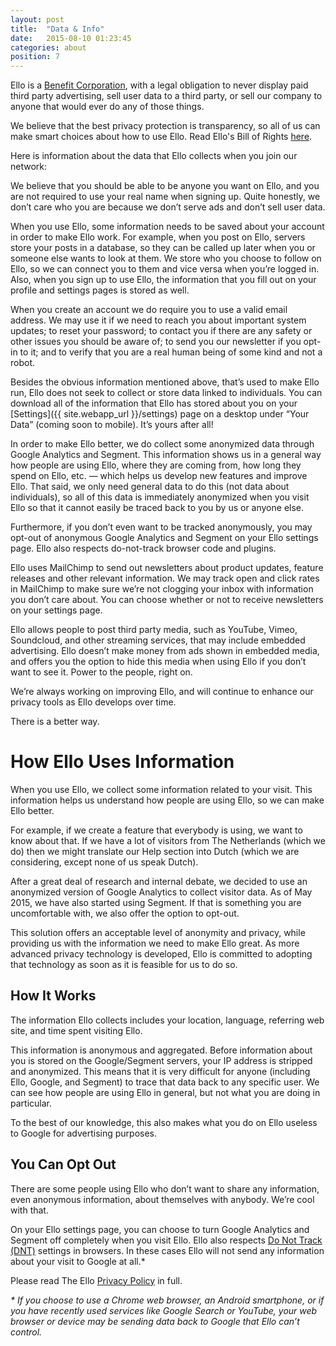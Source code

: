```yaml
---
layout: post
title:  "Data & Info"
date:   2015-08-10 01:23:45
categories: about
position: 7
---
```

Ello is a [Benefit Corporation](/wtf/about/pbc/), with a legal obligation to never display paid third party advertising, sell user data to a third party, or sell our company to anyone that would ever do any of those things.

We believe that the best privacy protection is transparency, so all of us can make smart choices about how to use Ello. Read Ello's Bill of Rights [here](https://bill-of-rights.ello.co/).

Here is information about the data that Ello collects when you join our network:

We believe that you should be able to be anyone you want on Ello, and you are not required to use your real name when signing up. Quite honestly, we don’t care who you are because we don’t serve ads and don’t sell user data.

When you use Ello, some information needs to be saved about your account in order to make Ello work. For example, when you post on Ello, servers store your posts in a database, so they can be called up later when you or someone else wants to look at them. We store who you choose to follow on Ello, so we can connect you to them and vice versa when you’re logged in. Also, when you sign up to use Ello, the information that you fill out on your profile and settings pages is stored as well.

When you create an account we do require you to use a valid email address. We may use it if we need to reach you about important system updates; to reset your password; to contact you if there are any safety or other issues you should be aware of; to send you our newsletter if you opt-in to it; and to verify that you are a real human being of some kind and not a robot.

Besides the obvious information mentioned above, that’s used to make Ello run, Ello does not seek to collect or store data linked to individuals. You can download all of the information that Ello has stored about you on your [Settings]({{ site.webapp_url }}/settings) page on a desktop under “Your Data” (coming soon to mobile). It’s yours after all!

In order to make Ello better, we do collect some anonymized data through Google Analytics and Segment. This information shows us in a general way how people are using Ello, where they are coming from, how long they spend on Ello, etc. — which helps us develop new features and improve Ello. That said, we only need general data to do this (not data about individuals), so all of this data is immediately anonymized when you visit Ello so that it cannot easily be traced back to you by us or anyone else.

Furthermore, if you don’t even want to be tracked anonymously, you may opt-out of anonymous Google Analytics and Segment on your Ello settings page. Ello also respects do-not-track browser code and plugins.

Ello uses MailChimp to send out newsletters about product updates, feature releases and other relevant information. We may track open and click rates in MailChimp to make sure we’re not clogging your inbox with information you don’t care about. You can choose whether or not to receive newsletters on your settings page.

Ello allows people to post third party media, such as YouTube, Vimeo, Soundcloud, and other streaming services, that may include embedded advertising. Ello doesn’t make money from ads shown in embedded media, and offers you the option to hide this media when using Ello if you don’t want to see it. Power to the people, right on.

We’re always working on improving Ello, and will continue to enhance our privacy tools as Ello develops over time.

There is a better way.

# How Ello Uses Information

When you use Ello, we collect some information related to your visit. This information helps us understand how people are using Ello, so we can make Ello better.

For example, if we create a feature that everybody is using, we want to know about that. If we have a lot of visitors from The Netherlands (which we do) then we might translate our Help section into Dutch (which we are considering, except none of us speak Dutch).

After a great deal of research and internal debate, we decided to use an anonymized version of Google Analytics to collect visitor data. As of May 2015, we have also started using Segment. If that is something you are uncomfortable with, we also offer the option to opt-out.

This solution offers an acceptable level of anonymity and privacy, while providing us with the information we need to make Ello great. As more advanced privacy technology is developed, Ello is committed to adopting that technology as soon as it is feasible for us to do so.

## How It Works

The information Ello collects includes your location, language, referring web site, and time spent visiting Ello.

This information is anonymous and aggregated. Before information about you is stored on the Google/Segment servers, your IP address is stripped and anonymized. This means that it is very difficult for anyone (including Ello, Google, and Segment) to trace that data back to any specific user. We can see how people are using Ello in general, but not what you are doing in particular.

To the best of our knowledge, this also makes what you do on Ello useless to Google for advertising purposes.

## You Can Opt Out

There are some people using Ello who don’t want to share any information, even anonymous information, about themselves with anybody. We’re cool with that.

On your Ello settings page, you can choose to turn Google Analytics and Segment off completely when you visit Ello. Ello also respects [Do Not Track (DNT)](http://donottrack.us/) settings in browsers. In these cases Ello will not send any information about your visit to Google at all.*

Please read The Ello [Privacy Policy](/wtf/policies/privacy/) in full.

_* If you choose to use a Chrome web browser, an Android smartphone, or if you have recently used services like Google Search or YouTube, your web browser or device may be sending data back to Google that Ello can’t control._
